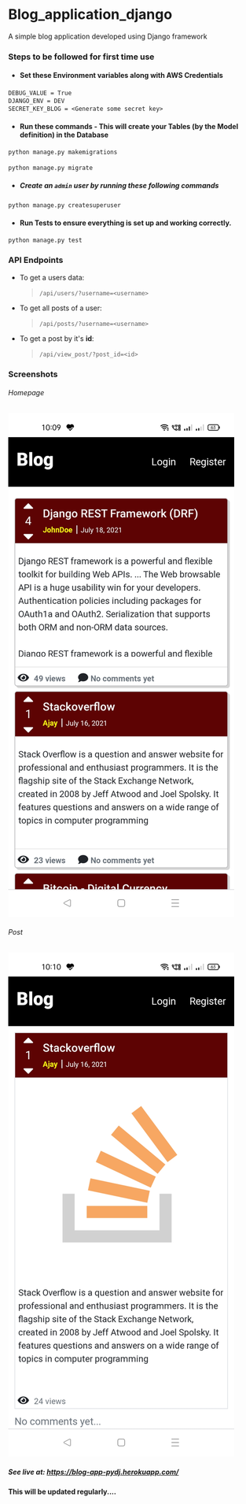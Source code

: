 # Blog_application_django
A simple blog application developed using Django framework

### Steps to be followed for first time use
- #### Set these Environment variables along with AWS Credentials

```
DEBUG_VALUE = True
DJANGO_ENV = DEV
SECRET_KEY_BLOG = <Generate some secret key>
```

- #### Run these commands - This will create your Tables (by the Model definition) in the Database
```
python manage.py makemigrations

python manage.py migrate
```
- ##### Create an ```admin``` user by running these following commands
```
python manage.py createsuperuser
```
- #### Run Tests to ensure everything is set up and working correctly.
```
python manage.py test
```

### API Endpoints
- To get a users data:
  > ```/api/users/?username=<username>```
- To get all posts of a user:
  > ```/api/posts/?username=<username>```
- To get a post by it's **id**:
  >```/api/view_post/?post_id=<id>```

### Screenshots

###### Homepage

![Homepage](https://raw.githubusercontent.com/Ram-95/blog_application_django/DRF_slug_branch/screenshots/Screenshot_2021-07-30-22-09-44-19.jpg)

###### Post
![View Post](https://raw.githubusercontent.com/Ram-95/blog_application_django/DRF_slug_branch/screenshots/Screenshot_2021-07-30-22-10-53-97.jpg)
##### See live at: https://blog-app-pydj.herokuapp.com/


#### This will be updated regularly....
